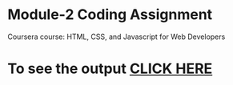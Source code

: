 # Module-2 Coding Assignment

Coursera course: HTML, CSS, and Javascript for Web Developers

# To see the output [CLICK HERE](https://github.com/Titusomega/web/blob/main/1.html)

